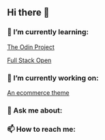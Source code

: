 ## Hi there 👋

### 🌱 I’m currently learning:

[The Odin Project](https://www.theodinproject.com/)

[Full Stack Open](https://fullstackopen.com/en/)

### 🔭 I’m currently working on:

[An ecommerce theme](https://github.com/kvrcode/ecomm)

### 💬 Ask me about:


### 📫 How to reach me: 

<!--
**kvrcode/kvrcode** is a ✨ _special_ ✨ repository because its `README.md` (this file) appears on your GitHub profile.

Here are some ideas to get you started:

- 🔭 I’m currently working on ...
- 🌱 I’m currently learning ...
- 👯 I’m looking to collaborate on ...
- 🤔 I’m looking for help with ...
- 💬 Ask me about ...
- 📫 How to reach me: ...
- 😄 Pronouns: ...
- ⚡ Fun fact: ...
-->
